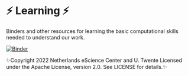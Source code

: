 #  ⚡ Learning ⚡

Binders and other resources for learning the basic computational skills needed to understand our work.

[![Binder](https://mybinder.org/badge_logo.svg)](https://mybinder.org/v2/gh/ReSurfEMG/learning/main)




✨Copyright 2022 Netherlands eScience Center and U. Twente
Licensed under the Apache License, version 2.0. See LICENSE for details.✨
